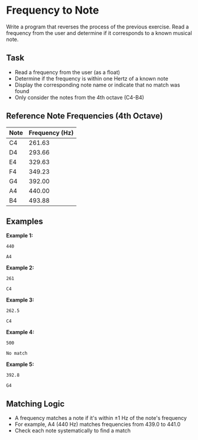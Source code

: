 # Frequency to Note

Write a program that reverses the process of the previous exercise. Read a frequency from the user and determine if it corresponds to a known musical note.

## Task
- Read a frequency from the user (as a float)
- Determine if the frequency is within one Hertz of a known note
- Display the corresponding note name or indicate that no match was found
- Only consider the notes from the 4th octave (C4-B4)

## Reference Note Frequencies (4th Octave)
| Note | Frequency (Hz) |
|------|----------------|
| C4   | 261.63         |
| D4   | 293.66         |
| E4   | 329.63         |
| F4   | 349.23         |
| G4   | 392.00         |
| A4   | 440.00         |
| B4   | 493.88         |

## Examples
**Example 1:**
```
440
```
```
A4
```

**Example 2:**
```
261
```
```
C4
```

**Example 3:**
```
262.5
```
```
C4
```

**Example 4:**
```
500
```
```
No match
```

**Example 5:**
```
392.8
```
```
G4
```

## Matching Logic
- A frequency matches a note if it's within ±1 Hz of the note's frequency
- For example, A4 (440 Hz) matches frequencies from 439.0 to 441.0
- Check each note systematically to find a match

